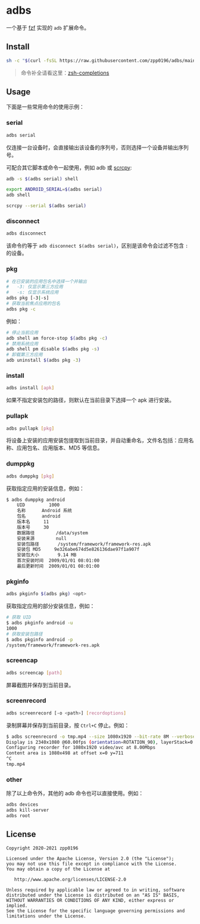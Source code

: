 # adbs

一个基于 [fzf](https://github.com/junegunn/fzf) 实现的 `adb` 扩展命令。

## Install

```bash
sh -c "$(curl -fsSL https://raw.githubusercontent.com/zpp0196/adbs/main/install.sh)"
```

> 命令补全请看这里：[zsh-completions](https://github.com/zpp0196/adbs/tree/main/zsh-completions/adbs)

## Usage

下面是一些常用命令的使用示例：

### serial

```bash
adbs serial
```

仅连接一台设备时，会直接输出该设备的序列号，否则选择一个设备并输出序列号。

可配合其它脚本或命令一起使用，例如 adb 或 [scrcpy](https://github.com/Genymobile/scrcpy):

```bash
adb -s $(adbs serial) shell

export ANDROID_SERIAL=$(adbs serial)
adb shell
```

```bash
scrcpy --serial $(adbs serial)
```

### disconnect

```bash
adbs disconnect
```

该命令约等于 `adb disconnect $(adbs serial)`，区别是该命令会过滤不包含 `:` 的设备。

### pkg

```bash
# 在已安装的应用包名中选择一个并输出
#   -3: 仅显示第三方应用
#   -s: 仅显示系统应用
adbs pkg [-3|-s]
# 获取当前焦点应用的包名
adbs pkg -c
```

例如：

```bash
# 停止当前应用
adb shell am force-stop $(adbs pkg -c)
# 禁用系统应用
adb shell pm disable $(adbs pkg -s)
# 卸载第三方应用
adb uninstall $(adbs pkg -3)
```

### install

```bash
adbs install [apk]
```

如果不指定安装包的路径，则默认在当前目录下选择一个 apk 进行安装。

### pullapk

```bash
adbs pullapk [pkg]
```

将设备上安装的应用安装包提取到当前目录，并自动重命名，文件名包括：应用名称、应用包名、应用版本、MD5 等信息。

### dumppkg

```bash
adbs dumppkg [pkg]
```

获取指定应用的安装信息，例如：

```bash
$ adbs dumppkg android
    UID			1000
    名称		Android 系统
    包名 		android
    版本名		11
    版本号		30
    数据路径		/data/system
    安装来源		null
    安装包路径		/system/framework/framework-res.apk
    安装包 MD5		9e326abe674d5e826136dae97f1a907f
    安装包大小		9.14 MB
    首次安装时间	2009/01/01 08:01:00
    最后更新时间	2009/01/01 08:01:00
```

### pkginfo

```bash
adbs pkginfo $(adbs pkg) <opt>
```

获取指定应用的部分安装信息，例如：

```bash
# 获取 UID
$ adbs pkginfo android -u
1000
# 获取安装包路径
$ adbs pkginfo android -p
/system/framework/framework-res.apk
```

### screencap

```bash
adbs screencap [path]
```

屏幕截图并保存到当前目录。

### screenrecord

```bash
adbs screenrecord [-o <path>] [recordoptions]
```

录制屏幕并保存到当前目录，按 `Ctrl+C` 停止。例如：

```bash
$ adbs screenrecord -o tmp.mp4 --size 1080x1920 --bit-rate 8M --verbose
Display is 2340x1080 @60.00fps (orientation=ROTATION_90), layerStack=0
Configuring recorder for 1080x1920 video/avc at 8.00Mbps
Content area is 1080x498 at offset x=0 y=711
^C
tmp.mp4
```

### other

除了以上命令外，其他的 adb 命令也可以直接使用。例如：

```bash
adbs devices
adbs kill-server
adbs root
```

## License

```
Copyright 2020-2021 zpp0196

Licensed under the Apache License, Version 2.0 (the "License");
you may not use this file except in compliance with the License.
You may obtain a copy of the License at

   http://www.apache.org/licenses/LICENSE-2.0

Unless required by applicable law or agreed to in writing, software
distributed under the License is distributed on an "AS IS" BASIS,
WITHOUT WARRANTIES OR CONDITIONS OF ANY KIND, either express or implied.
See the License for the specific language governing permissions and
limitations under the License.
```
